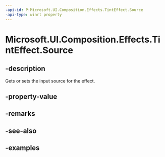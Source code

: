 ```yaml
---
-api-id: P:Microsoft.UI.Composition.Effects.TintEffect.Source
-api-type: winrt property
---
```


<!-- Property syntax.
public IGraphicsEffectSource Source { get;  set; }
-->

# Microsoft.UI.Composition.Effects.TintEffect.Source

## -description
Gets or sets the input source for the effect.

## -property-value

## -remarks

## -see-also

## -examples

